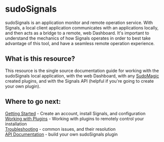 # sudoSignals

sudoSignals is an application monitor and remote operation service. With Signals, a local client application communicates with an applications locally, and then acts as a bridge to a remote, web Dashboard. It's important to understand the mechanics of how Signals operates in order to best take advantage of this tool, and have a seamless remote operation experience. 

## What is this resource?

This resource is the single source documentation guide for working with the sudoSignals local application, with the web Dashboard, with any [SudoMagic](https://www.sudomagic.com/) created plugins, and with the Signals API (helpful if you're going to create your own plugin).

## Where to go next:
[Getting Started](https://docs.sudosignals.com/001_gettingStarted/) - Create an account, install Signals, and configuration  
[Working with Plugins](https://docs.sudosignals.com/002_plugins/) - Working with plugins to remotely control your installation   
[Troubleshooting](https://docs.sudosignals.com/003_troubleShooting/) - common issues, and their resolution  
[API Documentation](https://docs.sudosignals.com/004_api/) - build your own sudoSignals plugin
